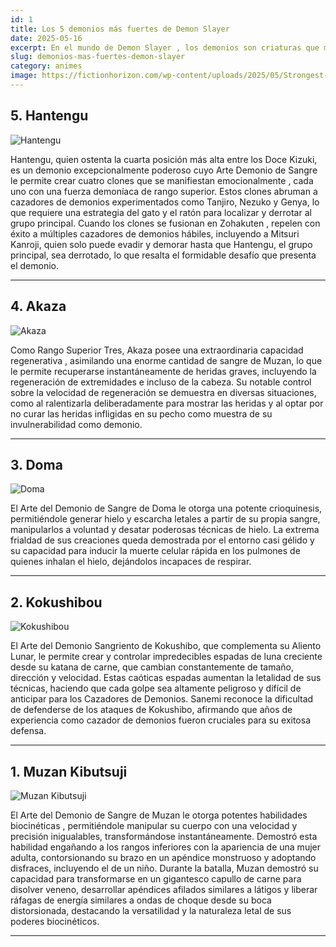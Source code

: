 ```yaml
---
id: 1
title: Los 5 demonios más fuertes de Demon Slayer
date: 2025-05-16
excerpt: En el mundo de Demon Slayer , los demonios son criaturas que matan y devoran personas. El primer demonio es Muzan Kibutsuji, cuya sangre contribuye al surgimiento de nuevos demonios. Esta lista de los 20 demonios más poderosos de Demon Slayer te dará una mejor perspectiva de este grupo de antagonistas. Los personajes provienen de diferentes arcos narrativos. Descubrirás información básica sobre ellos, lo que te permitirá deducir por qué los hemos incluido en nuestra lista.
slug: demonios-mas-fuertes-demon-slayer
category: animes
image: https://fictionhorizon.com/wp-content/uploads/2025/05/Strongest-Demons-in-Demon-Slayer.jpg
---
```


## 5. Hantengu

![Hantengu](https://fictionhorizon.com/wp-content/uploads/2021/12/Hantengu_at_the_Upper_Rank_meeting.png)

Hantengu, quien ostenta la cuarta posición más alta entre los Doce Kizuki, es un demonio excepcionalmente poderoso cuyo Arte Demonio de Sangre le permite crear cuatro clones que se manifiestan emocionalmente , cada uno con una fuerza demoníaca de rango superior. Estos clones abruman a cazadores de demonios experimentados como Tanjiro, Nezuko y Genya, lo que requiere una estrategia del gato y el ratón para localizar y derrotar al grupo principal. Cuando los clones se fusionan en Zohakuten , repelen con éxito a múltiples cazadores de demonios hábiles, incluyendo a Mitsuri Kanroji, quien solo puede evadir y demorar hasta que Hantengu, el grupo principal, sea derrotado, lo que resalta el formidable desafío que presenta el demonio.

---

## 4. Akaza

![Akaza](https://fictionhorizon.com/wp-content/uploads/2021/12/Akaza_coaxing_Kyojuro_into_becoming_a_demon-1.png)

Como Rango Superior Tres, Akaza posee una extraordinaria capacidad regenerativa , asimilando una enorme cantidad de sangre de Muzan, lo que le permite recuperarse instantáneamente de heridas graves, incluyendo la regeneración de extremidades e incluso de la cabeza. Su notable control sobre la velocidad de regeneración se demuestra en diversas situaciones, como al ralentizarla deliberadamente para mostrar las heridas y al optar por no curar las heridas infligidas en su pecho como muestra de su invulnerabilidad como demonio.

---

## 3. Doma

![Doma](https://fictionhorizon.com/wp-content/uploads/2022/07/Douma_Profile_Pic.jpg)

El Arte del Demonio de Sangre de Doma le otorga una potente crioquinesis, permitiéndole generar hielo y escarcha letales a partir de su propia sangre, manipularlos a voluntad y desatar poderosas técnicas de hielo. La extrema frialdad de sus creaciones queda demostrada por el entorno casi gélido y su capacidad para inducir la muerte celular rápida en los pulmones de quienes inhalan el hielo, dejándolos incapaces de respirar.

---

## 2. Kokushibou

![Kokushibou](https://fictionhorizon.com/wp-content/uploads/2022/07/Kokushibo_colored_body_2.jpg)

El Arte del Demonio Sangriento de Kokushibo, que complementa su Aliento Lunar, le permite crear y controlar impredecibles espadas de luna creciente desde su katana de carne, que cambian constantemente de tamaño, dirección y velocidad. Estas caóticas espadas aumentan la letalidad de sus técnicas, haciendo que cada golpe sea altamente peligroso y difícil de anticipar para los Cazadores de Demonios. Sanemi reconoce la dificultad de defenderse de los ataques de Kokushibo, afirmando que años de experiencia como cazador de demonios fueron cruciales para su exitosa defensa.

---

## 1. Muzan Kibutsuji

![Muzan Kibutsuji](https://fictionhorizon.com/wp-content/uploads/2021/12/Muzan_is_pissed_of.png)

El Arte del Demonio de Sangre de Muzan le otorga potentes habilidades biocinéticas , permitiéndole manipular su cuerpo con una velocidad y precisión inigualables, transformándose instantáneamente. Demostró esta habilidad engañando a los rangos inferiores con la apariencia de una mujer adulta, contorsionando su brazo en un apéndice monstruoso y adoptando disfraces, incluyendo el de un niño. Durante la batalla, Muzan demostró su capacidad para transformarse en un gigantesco capullo de carne para disolver veneno, desarrollar apéndices afilados similares a látigos y liberar ráfagas de energía similares a ondas de choque desde su boca distorsionada, destacando la versatilidad y la naturaleza letal de sus poderes biocinéticos.

---
